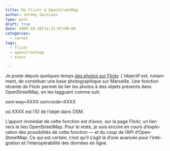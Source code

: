 ```yaml
---
title: De Flickr à OpenStreetMap
author: Jérémy Garniaux
type: post
draft: true
date: 2009-10-28T14:31:07+00:00
categories:
  - carnet
tags:
  - flickr
  - openstreetmap
  - tutos

---
```


Je poste depuis quelques temps [des pho­tos sur Flickr](https://flickr.com/photos/g-o-graphics/). L’ob­jec­tif est, notam­ment, de con­stituer une base pho­tographique sur Mar­seille. Une fonc­tion récente de Flickr per­met de lier les pho­tos à des objets présents dans OpenStreetMap, en les tagguant comme suit:

osm:way=XXXX
osm:node=XXXX

où XXXX est l’ID de l’ob­jet dans OSM.

L’ap­port immé­di­at de cette fonc­tion est d’avoir, sur la page Flickr, un lien vers le lieu Open­StreetMap. Pour le reste, je suis encore en cours d’ex­plo­ration des pos­si­bil­ités de cette fonc­tion — et du coup de l’API d’Open­StreetMap. Ce qui est cer­tain, c’est qu’il s’ag­it là d’une avancée pour l’in­té­gra­tion et l’in­teropéra­bil­ité des don­nées en ligne.